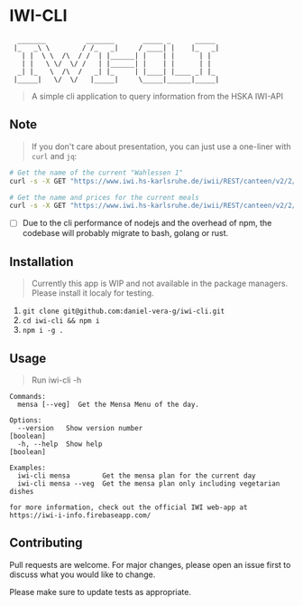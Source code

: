 # IWI-CLI

```
  _______          _______       _____ _      _____ 
 |_   _\ \        / /_   _|     / ____| |    |_   _|
   | |  \ \  /\  / /  | |______| |    | |      | |  
   | |   \ \/  \/ /   | |______| |    | |      | |  
  _| |_   \  /\  /   _| |_     | |____| |____ _| |_ 
 |_____|   \/  \/   |_____|     \_____|______|_____|
```

> A simple cli application to query information from the HSKA IWI-API

## Note

> If you don't care about presentation, you can just use a one-liner with `curl` and `jq`:

```bash
# Get the name of the current "Wahlessen 1"
curl -s -X GET "https://www.iwi.hs-karlsruhe.de/iwii/REST/canteen/v2/2/$(date +%F)" -H  "accept: application/json" | jq '.mealGroups[] | select(.title=="Wahlessen 1") | .meals[0].name'

# Get the name and prices for the current meals
curl -s -X GET "https://www.iwi.hs-karlsruhe.de/iwii/REST/canteen/v2/2/$(date +%F)" -H  "accept: application/json" | jq '.mealGroups[] | [.title, .meals[].name, .meals[].priceStudent]'
```

- [  ] Due to the cli performance of nodejs and the overhead of npm, the codebase will probably migrate to bash, golang or rust.

## Installation

> Currently this app is WIP and not available in the package managers. Please install it localy for testing.

1. `git clone git@github.com:daniel-vera-g/iwi-cli.git`
2. `cd iwi-cli && npm i`
3. `npm i -g .`

## Usage

> Run iwi-cli -h

```
Commands:
  mensa [--veg]  Get the Mensa Menu of the day.

Options:
  --version   Show version number                                      [boolean]
  -h, --help  Show help                                                [boolean]

Examples:
  iwi-cli mensa        Get the mensa plan for the current day
  iwi-cli mensa --veg  Get the mensa plan only including vegetarian dishes

for more information, check out the official IWI web-app at
https://iwi-i-info.firebaseapp.com/

```

## Contributing

Pull requests are welcome. For major changes, please open an issue first to discuss what you would like to change.

Please make sure to update tests as appropriate.
